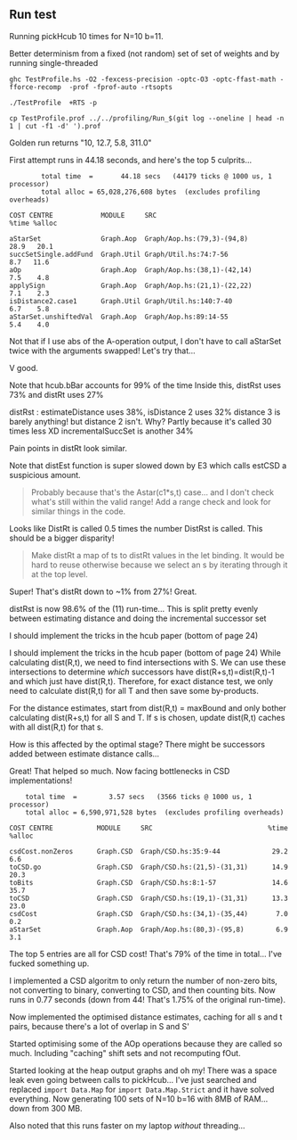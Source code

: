 ## Run test

Running pickHcub 10 times for N=10 b=11.

Better determinism from a fixed (not random) set of set of weights and by running single-threaded


```
ghc TestProfile.hs -O2 -fexcess-precision -optc-O3 -optc-ffast-math -fforce-recomp  -prof -fprof-auto -rtsopts

./TestProfile  +RTS -p

cp TestProfile.prof ../../profiling/Run_$(git log --oneline | head -n 1 | cut -f1 -d' ').prof
```

Golden run returns "10, 12.7, 5.8, 311.0"

First attempt runs in 44.18 seconds, and here's the top 5 culprits...

```
        total time  =       44.18 secs   (44179 ticks @ 1000 us, 1 processor)
        total alloc = 65,028,276,608 bytes  (excludes profiling overheads)

COST CENTRE            MODULE     SRC                             %time %alloc

aStarSet               Graph.Aop  Graph/Aop.hs:(79,3)-(94,8)       28.9   20.1
succSetSingle.addFund  Graph.Util Graph/Util.hs:74:7-56             8.7   11.6
aOp                    Graph.Aop  Graph/Aop.hs:(38,1)-(42,14)       7.5    4.8
applySign              Graph.Aop  Graph/Aop.hs:(21,1)-(22,22)       7.1    2.3
isDistance2.case1      Graph.Util Graph/Util.hs:140:7-40            6.7    5.8
aStarSet.unshiftedVal  Graph.Aop  Graph/Aop.hs:89:14-55             5.4    4.0
```

Not that if I use abs of the A-operation output, I don't have to call aStarSet twice with the arguments swapped!
Let's try that...

V good.

Note that hcub.bBar accounts for 99% of the time
Inside this, 
  distRst uses 73% and 
  distRt  uses 27%
  
distRst : 
  estimateDistance uses 38%,
    isDistance 2 uses 32%
    distance 3 is barely anything! but distance 2 isn't. Why? Partly because it's called 30 times less XD
  incrementalSuccSet is another 34%

Pain points in distRt look similar.

Note that distEst function is super slowed down by E3 which calls estCSD a suspicious amount.

> Probably because that's the Astar(c1*s,t) case... and I don't check what's still within the valid range!
> Add a range check and look for similar things in the code.

Looks like DistRt is called 0.5 times the number DistRst is called. This should be a bigger disparity!

> Make distRt a map of ts to distRt values in the let binding. It would be hard
> to reuse otherwise because we select an s by iterating through it at the top
> level.

Super! That's distRt down to ~1% from 27%! Great.

distRst is now 98.6% of the (11) run-time...
This is split pretty evenly between estimating distance and doing the incremental successor set

I should implement the tricks in the hcub paper (bottom of page 24)

I should implement the tricks in the hcub paper (bottom of page 24) While
calculating dist(R,t), we need to find intersections with S. We can use these
intersections to determine *which* successors have dist(R+s,t)=dist(R,t)-1 and
which just have dist(R,t). Therefore, for exact distance test, we only need to
calculate dist(R,t) for all T and then save some by-products.

For the distance estimates, start from dist(R,t) = maxBound and only bother
calculating dist(R+s,t) for all S and T. If s is chosen, update dist(R,t) caches
with all dist(R,t) for that s.

How is this affected by the optimal stage? There might be successors added
between estimate distance calls...

Great! That helped so much. Now facing bottlenecks in CSD implementations!

```
	total time  =        3.57 secs   (3566 ticks @ 1000 us, 1 processor)
	total alloc = 6,590,971,528 bytes  (excludes profiling overheads)

COST CENTRE           MODULE     SRC                             %time %alloc

csdCost.nonZeros      Graph.CSD  Graph/CSD.hs:35:9-44             29.2    6.6
toCSD.go              Graph.CSD  Graph/CSD.hs:(21,5)-(31,31)      14.9   20.3
toBits                Graph.CSD  Graph/CSD.hs:8:1-57              14.6   35.7
toCSD                 Graph.CSD  Graph/CSD.hs:(19,1)-(31,31)      13.3   23.0
csdCost               Graph.CSD  Graph/CSD.hs:(34,1)-(35,44)       7.0    0.2
aStarSet              Graph.Aop  Graph/Aop.hs:(80,3)-(95,8)        6.9    3.1
```

The top 5 entries are all for CSD cost! That's 79% of the time in total... I've fucked something up. 

I implemented a CSD algoritm to only return the number of non-zero bits, not converting to binary, converting to CSD, and then counting bits. Now runs in 0.77 seconds (down from 44! That's 1.75% of the original run-time).

Now implemented the optimised distance estimates, caching for all s and t pairs, because there's a lot of overlap in S and S'

Started optimising some of the AOp operations because they are called so much.
Including "caching" shift sets and not recomputing fOut.

Started looking at the heap output graphs and oh my! There was a space leak even going between calls to pickHcub... I've just searched and replaced `import Data.Map` for `import Data.Map.Strict` and it have solved everything. Now generating 100 sets of N=10 b=16 with 8MB of RAM... down from 300 MB.


Also noted that this runs faster on my laptop *without* threading...
